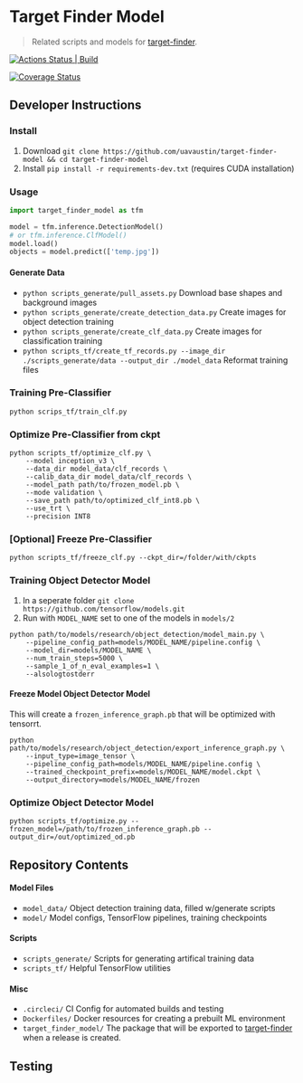 # Target Finder Model

> Related scripts and models for [target-finder](https://github.com/uavaustin/target-finder).

[![Actions Status | Build](https://github.com/uavaustin/target-finder-model/workflows/main/badge.svg)](https://github.com/uavaustin/target-finder-model/actions)

[![Coverage Status](https://coveralls.io/repos/github/uavaustin/target-finder-model/badge.svg?branch=master)](https://coveralls.io/github/uavaustin/target-finder-model?branch=master)

## Developer Instructions

### Install
1. Download `git clone https://github.com/uavaustin/target-finder-model && cd target-finder-model`
2. Install `pip install -r requirements-dev.txt` (requires CUDA installation)

### Usage

```python
import target_finder_model as tfm

model = tfm.inference.DetectionModel()
# or tfm.inference.ClfModel()
model.load()
objects = model.predict(['temp.jpg'])
```
#### Generate Data
* `python scripts_generate/pull_assets.py` Download base shapes and background images
* `python scripts_generate/create_detection_data.py` Create images for object detection training 
* `python scripts_generate/create_clf_data.py` Create images for classification training 
* `python scripts_tf/create_tf_records.py --image_dir ./scripts_generate/data --output_dir ./model_data` Reformat training files

### Training Pre-Classifier
```
python scrips_tf/train_clf.py
```
### Optimize Pre-Classifier from ckpt
```
python scripts_tf/optimize_clf.py \
    --model inception_v3 \
    --data_dir model_data/clf_records \
    --calib_data_dir model_data/clf_records \
    --model_path path/to/frozen_model.pb \
    --mode validation \
    --save_path path/to/optimized_clf_int8.pb \
    --use_trt \
    --precision INT8
```
### [Optional] Freeze Pre-Classifier 
```
python scripts_tf/freeze_clf.py --ckpt_dir=/folder/with/ckpts
```

### Training Object Detector Model

1. In a seperate folder `git clone https://github.com/tensorflow/models.git`
2. Run with `MODEL_NAME` set to one of the models in `models/2`
```
python path/to/models/research/object_detection/model_main.py \
    --pipeline_config_path=models/MODEL_NAME/pipeline.config \
    --model_dir=models/MODEL_NAME \
    --num_train_steps=5000 \
    --sample_1_of_n_eval_examples=1 \
    --alsologtostderr
```
#### Freeze Model Object Detector Model
This will create a `frozen_inference_graph.pb` that will be optimized with tensorrt.
```
python path/to/models/research/object_detection/export_inference_graph.py \
    --input_type=image_tensor \
    --pipeline_config_path=models/MODEL_NAME/pipeline.config \
    --trained_checkpoint_prefix=models/MODEL_NAME/model.ckpt \
    --output_directory=models/MODEL_NAME/frozen
```
### Optimize Object Detector Model
```
python scripts_tf/optimize.py --frozen_model=/path/to/frozen_inference_graph.pb --output_dir=/out/optimized_od.pb
```
## Repository Contents

#### Model Files
* `model_data/` Object detection training data, filled w/generate scripts
* `model/` Model configs, TensorFlow pipelines, training checkpoints

#### Scripts
* `scripts_generate/` Scripts for generating artifical training data
* `scripts_tf/` Helpful TensorFlow utilities

#### Misc
* `.circleci/` CI Config for automated builds and testing
* `Dockerfiles/` Docker resources for creating a prebuilt ML environment
* `target_finder_model/` The package that will be exported to [target-finder](https://github.com/uavaustin/target-finder) when a release is created.

## Testing
